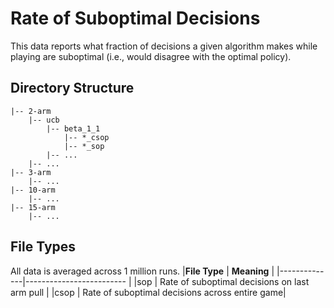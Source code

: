 # **Rate of Suboptimal Decisions**
This data reports what fraction of decisions a given algorithm makes while playing are suboptimal (i.e., would disagree with the optimal policy). 

## **Directory Structure**
```
|-- 2-arm
    |-- ucb
        |-- beta_1_1
            |-- *_csop
            |-- *_sop
        |-- ... 
    |-- ...
|-- 3-arm
    |-- ...
|-- 10-arm
    |-- ...
|-- 15-arm
    |-- ...
```

## **File Types**
All data is averaged across 1 million runs.
|**File Type** | **Meaning**                  |
|--------------|-------------------------     |
|sop           | Rate of suboptimal decisions on last arm pull  |
|csop          | Rate of suboptimal decisions across entire game|
